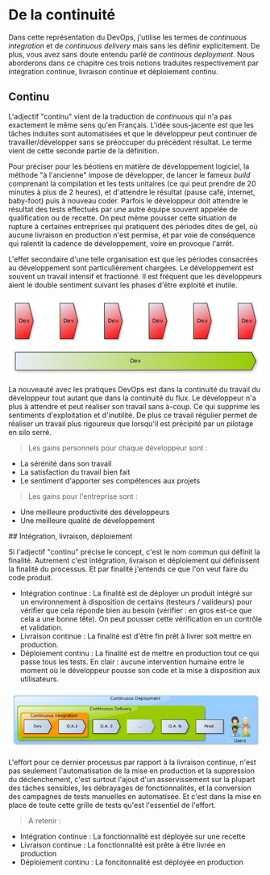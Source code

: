 # De la continuité

Dans cette représentation du DevOps, j'utilise les termes de _continuous integration_ et de _continuous delivery_ mais sans les définir explicitement. De plus, vous avez sans doute entendu parlé de _continous deployment_. Nous aborderons dans ce chapitre ces trois notions traduites respectivement par intégration continue, livraison continue et déploiement continu.

## Continu
L'adjectif "continu" vient de la traduction de _continuous_ qui n'a pas exactement le même sens qu'en Français. L'idée sous-jacente est que les tâches induites sont automatisées et que le développeur peut continuer de travailler/développer sans se préoccuper du précédent résultat. Le terme vient de cette seconde partie de la définition.

Pour préciser pour les béotiens en matière de développement logiciel, la méthode "à l'ancienne" impose de développer, de lancer le fameux _build_ comprenant la compilation et les tests unitaires (ce qui peut prendre de 20 minutes à plus de 2 heures), et d'attendre le résultat (pause café, internet, baby-foot) puis à nouveau coder. Parfois le développeur doit attendre le résultat des tests effectués par une autre équipe souvent appelée de qualification ou de recette. On peut même pousser cette situation de rupture à certaines entreprises qui pratiquent des périodes dites de gel, où aucune livraison en production n'est permise, et par voie de conséquence qui ralentit la cadence de développement, voire en provoque l'arrêt.

L'effet secondaire d'une telle organisation est que les périodes consacrées au développement sont particulièrement chargées. Le développement est souvent un travail intensif et fractionné. Il est fréquent que les développeurs aient le double sentiment suivant les phases d'être exploité et inutile.

![](images/continuous_dev.jpg)

La nouveauté avec les pratiques DevOps est dans la continuité du travail du développeur tout autant que dans la continuité du flux. Le développeur n'a plus à attendre et peut réaliser son travail sans à-coup. Ce qui supprime les sentiments d'exploitation et d'inutilité.
De plus ce travail régulier permet de réaliser un travail plus rigoureux que lorsqu'il est précipité par un pilotage en silo serré.

>Les gains personnels pour chaque développeur sont :
- La sérénité dans son travail
- La satisfaction du travail bien fait
- Le sentiment d'apporter ses compétences aux projets

>Les gains pour l'entreprise sont :
- Une meilleure productivité des développeurs
- Une meilleure qualité de développement 

## Intégration, livraison, déploiement

Si l'adjectif "continu" précise le concept, c'est le nom commun qui définit la finalité. Autrement c'est intégration, livraison et déploiement qui définissent la finalité du processus. Et par finalité j'entends ce que l'on veut faire du code produit.

* Intégration continue : La finalité est de déployer un produit intégré sur un environnement à disposition de certains (testeurs / valideurs) pour vérifier que cela réponde bien au besoin (vérifier : en gros est-ce que cela a une bonne tête). On peut pousser cette vérification en un contrôle et validation.
* Livraison continue : La finalité est d'être fin prêt à livrer soit mettre en production.
* Déploiement continu : La finalité est de mettre en production tout ce qui passe tous les tests. En clair : aucune intervention humaine entre le moment où le développeur pousse son code et la mise à disposition aux utilisateurs.

![](images/continuous.jpg)

L'effort pour ce dernier processus par rapport à la livraison continue, n'est pas seulement l'automatisation de la mise en production et la suppression du déclenchement, c'est surtout l'ajout d'un asservissement sur la plupart des tâches sensibles, les débrayages de fonctionnalités, et la conversion des campagnes de tests manuelles en automatisée. Et c'est dans la mise en place de toute cette grille de tests qu'est l'essentiel de l'effort.

>A retenir :
- Intégration continue : La fonctionnalité est déployée sur une recette
- Livraison continue : La fonctionnalité est prête à être livrée en production
- Déploiement continu : La foncitonnalité est déployée en production

